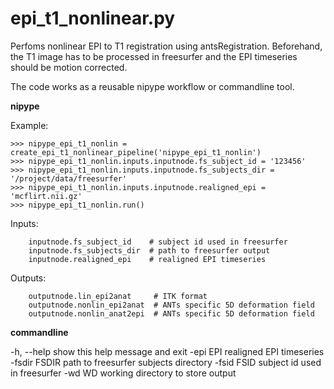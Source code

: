 epi_t1_nonlinear.py
================

Perfoms nonlinear EPI to T1 registration using antsRegistration. 
Beforehand, the T1 image has to be processed in freesurfer and the EPI timeseries should be motion corrected.

The code works as a reusable nipype workflow or commandline tool. 


**nipype**

Example:

    >>> nipype_epi_t1_nonlin = create_epi_t1_nonlinear_pipeline('nipype_epi_t1_nonlin')
    >>> nipype_epi_t1_nonlin.inputs.inputnode.fs_subject_id = '123456'
    >>> nipype_epi_t1_nonlin.inputs.inputnode.fs_subjects_dir = '/project/data/freesurfer'
    >>> nipype_epi_t1_nonlin.inputs.inputnode.realigned_epi = 'mcflirt.nii.gz'
    >>> nipype_epi_t1_nonlin.run()

Inputs:

        inputnode.fs_subject_id    # subject id used in freesurfer
        inputnode.fs_subjects_dir  # path to freesurfer output
        inputnode.realigned_epi    # realigned EPI timeseries

Outputs:

        outputnode.lin_epi2anat     # ITK format
        outputnode.nonlin_epi2anat  # ANTs specific 5D deformation field
        outputnode.nonlin_anat2epi  # ANTs specific 5D deformation field



**commandline**

  -h, --help    show this help message and exit
  -epi EPI      realigned EPI timeseries
  -fsdir FSDIR  path to freesurfer subjects directory
  -fsid FSID    subject id used in freesurfer
  -wd WD        working directory to store output


